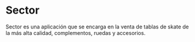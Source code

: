 # Sector
Sector es una aplicación que se encarga en la venta de tablas de skate de la más alta calidad, complementos, ruedas y accesorios.